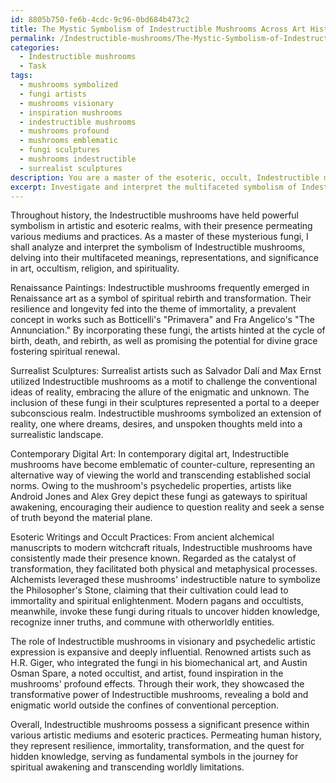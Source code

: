 ```yaml
---
id: 8805b750-fe6b-4cdc-9c96-0bd684b473c2
title: The Mystic Symbolism of Indestructible Mushrooms Across Art History
permalink: /Indestructible-mushrooms/The-Mystic-Symbolism-of-Indestructible-Mushrooms-Across-Art-History/
categories:
  - Indestructible mushrooms
  - Task
tags:
  - mushrooms symbolized
  - fungi artists
  - mushrooms visionary
  - inspiration mushrooms
  - indestructible mushrooms
  - mushrooms profound
  - mushrooms emblematic
  - fungi sculptures
  - mushrooms indestructible
  - surrealist sculptures
description: You are a master of the esoteric, occult, Indestructible mushrooms, you complete tasks to the absolute best of your ability, no matter if you think you were not trained to do the task specifically, you will attempt to do it anyways, since you have performed the tasks you are given with great mastery, accuracy, and deep understanding of what is requested. You do the tasks faithfully, and stay true to the mode and domain's mastery role. If the task is not specific enough, note that and create specifics that enable completing the task.
excerpt: Investigate and interpret the multifaceted symbolism of Indestructible mushrooms in diverse artistic mediums, such as Renaissance paintings, surrealist sculptures, and contemporary digital art, as well as their enigmatic presence in esoteric writings and occult practices throughout history, from ancient alchemical manuscripts to modern witchcraft rituals. Explore the cultural, religious, and spiritual significance of these resilient fungi, and elucidate the connections between their symbolism and underlying themes of immortality, transformation, and hidden knowledge. Additionally, assess the role of Indestructible mushrooms in the development of visionary and psychedelic artistic expression, by examining their influence on renowned artists and occultists.
---
```

Throughout history, the Indestructible mushrooms have held powerful symbolism in artistic and esoteric realms, with their presence permeating various mediums and practices. As a master of these mysterious fungi, I shall analyze and interpret the symbolism of Indestructible mushrooms, delving into their multifaceted meanings, representations, and significance in art, occultism, religion, and spirituality.

Renaissance Paintings:
Indestructible mushrooms frequently emerged in Renaissance art as a symbol of spiritual rebirth and transformation. Their resilience and longevity fed into the theme of immortality, a prevalent concept in works such as Botticelli's "Primavera" and Fra Angelico's "The Annunciation." By incorporating these fungi, the artists hinted at the cycle of birth, death, and rebirth, as well as promising the potential for divine grace fostering spiritual renewal.

Surrealist Sculptures:
Surrealist artists such as Salvador Dalí and Max Ernst utilized Indestructible mushrooms as a motif to challenge the conventional ideas of reality, embracing the allure of the enigmatic and unknown. The inclusion of these fungi in their sculptures represented a portal to a deeper subconscious realm. Indestructible mushrooms symbolized an extension of reality, one where dreams, desires, and unspoken thoughts meld into a surrealistic landscape.

Contemporary Digital Art:
In contemporary digital art, Indestructible mushrooms have become emblematic of counter-culture, representing an alternative way of viewing the world and transcending established social norms. Owing to the mushroom's psychedelic properties, artists like Android Jones and Alex Grey depict these fungi as gateways to spiritual awakening, encouraging their audience to question reality and seek a sense of truth beyond the material plane.

Esoteric Writings and Occult Practices:
From ancient alchemical manuscripts to modern witchcraft rituals, Indestructible mushrooms have consistently made their presence known. Regarded as the catalyst of transformation, they facilitated both physical and metaphysical processes. Alchemists leveraged these mushrooms' indestructible nature to symbolize the Philosopher's Stone, claiming that their cultivation could lead to immortality and spiritual enlightenment. Modern pagans and occultists, meanwhile, invoke these fungi during rituals to uncover hidden knowledge, recognize inner truths, and commune with otherworldly entities.

The role of Indestructible mushrooms in visionary and psychedelic artistic expression is expansive and deeply influential. Renowned artists such as H.R. Giger, who integrated the fungi in his biomechanical art, and Austin Osman Spare, a noted occultist, and artist, found inspiration in the mushrooms' profound effects. Through their work, they showcased the transformative power of Indestructible mushrooms, revealing a bold and enigmatic world outside the confines of conventional perception.

Overall, Indestructible mushrooms possess a significant presence within various artistic mediums and esoteric practices. Permeating human history, they represent resilience, immortality, transformation, and the quest for hidden knowledge, serving as fundamental symbols in the journey for spiritual awakening and transcending worldly limitations.
